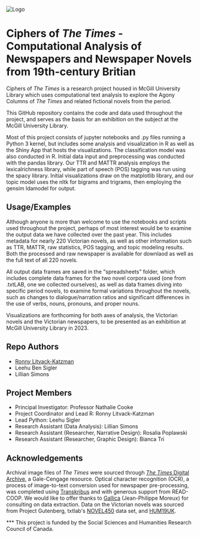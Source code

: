 
![Logo](https://libraryponders.github.io/assets/img/ciphers_logo_small.png)


# Ciphers of _The Times_ - Computational Analysis of Newspapers and Newspaper Novels from 19th-century Britian

Ciphers of _The Times_ is a research project housed in McGill University Library 
which uses computational text analysis to explore the 
Agony Columns of _The Times_ and related fictional novels 
from the period.

This GitHub repository contains the code and data used throughout 
the project, and serves as the basis for an exhibition 
on the subject at the McGill University Library.

Most of this project consists of jupyter notebooks and .py files running a 
Python 3 kernel, but includes some analysis and 
visualization in R as well as the Shiny App that hosts the visualizations. 
The classification model was also conducted in R.
Initial data input and preprocessing was conducted with the pandas 
library. Our TTR and MATTR analysis employs the lexicalrichness library, 
while part of speech (POS) tagging was run using the spacy library. 
Initial visualizations draw on the matplotlib library, 
and our topic model uses the nltk for bigrams and trigrams, 
then employing the gensim ldamodel for output.


## Usage/Examples

Although anyone is more than welcome to use the notebooks 
and scripts used throughout the project,
perhaps of most interest would be to examine the output
data we have collected over the past year.
This includes metadata for nearly 220 Victorian novels,
as well as other information such as TTR, MATTR, raw statistics,
POS tagging, and topic modeling results. Both the processed and raw newspaper 
is available for downlaod as well as the full text of all 220 novels.

All output data frames are saved in the "spreadsheets" folder,
which includes complete data frames for the two novel corpora
used (one from .txtLAB, one we collected ourselves), as well as
data frames diving into specific period novels, to examine formal
variations throughout the novels, such as changes to dialogue/narration
ratios and significant differences in the use of verbs, nouns, pronouns,
and proper nouns. 

Visualizations are forthcoming for both axes of analysis, the Victorian novels
and the Victorian newspapers, to be presented as an exhibition
at McGill University Library in 2023. 


## Repo Authors

- [Ronny Litvack-Katzman](https://github.com/ronny-lk)
- Leehu Ben Sigler
- Lillian Simons


## Project Members

- Principal Investigator: Professor Nathalie Cooke
- Project Coordinator and Lead R: Ronny Litvack-Katzman
- Lead Python: Leehu Sigler
- Research Assistant (Data Analysis): Lillian Simons
- Research Assistant (Researcher, Narrative Design): Rosalia Poplawski
- Research Assistant (Researcher, Graphic Design): Bianca Tri


## Acknowledgements

Archival image files of _The Times_ were sourced through [_The Times_ Digital Archive](https://www.gale.com/intl/c/the-times-digital-archive), a Gale-Cengage resource. Optical character recognition (OCR), a process of image-to-text conversion used for newspaper pre-processing, was completed using [Transkribus](https://readcoop.eu/transkribus/) and with generous support from READ-COOP. We would like to offer thanks to [Gallica](https://gallica.bnf.fr/) (Jean-Philippe Moreux) for consulting on data extraction. Data on the Victorian novels was sourced from Project Gutenberg, txtlab's [NOVEL450](https://txtlab.org/data-sets/) data set, and [HUM19UK](https://www.linguisticsathuddersfield.com/hum19uk-corpus). 
 
 *** This project is funded by the Social Sciences and Humanities Research Council of Canada.
